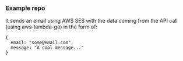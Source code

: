 ### Example repo

It sends an email using AWS SES with the data coming from the API call (using aws-lambda-go) in the form of:
```
{
  email: "some@email.com",
  message: "A cool message..."
}
```
